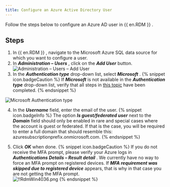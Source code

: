 ```yaml
---
title: Configure an Azure Active Directory User
---
```

Follow the steps below to configure an Azure AD user in {{ en.RDM }} . 

## Steps 

1. In {{ en.RDM }} , navigate to the Microsoft Azure SQL data source for which you want to configure a user. 
1. In ***Administration – Users*** , click on the ***Add User*** button.  
![Administration – Users – Add User](/img/en/rdm/windows/RDMWin2151.png) 
1. In the ***Authentication type*** drop-down list, select ***Microsoft*** . 
{% snippet icon.badgeCaution %} 
If ***Microsoft*** is not available in the ***Authentication type*** drop-down list, verify that all steps in [this topic](/kb/remote-desktop-manager/how-to-articles/enable-sql-azure-ad-mfa/) have been completed. 
{% endsnippet %}
 
![Microsoft Authentication type](/img/en/rdm/windows/clip11580.png) 

4. In the ***Username*** field, enter the email of the user. 
{% snippet icon.badgeInfo %} 
The option ***Is guest/federated user*** next to the ***Domain*** field should only be enabled in rare and special cases where the account is guest or federated. If that is the case, you will be required to enter a full domain that should resemble this: azuresubscriptionprefix.onmicrosoft.com. 
{% endsnippet %}
 
5. Click ***OK*** when done. 
{% snippet icon.badgeCaution %} 
If you do not receive the MFA prompt, please verify your Azure logs in ***Authentications Details – Result detail*** . We currently have no way to force an MFA prompt on registered devices. If ***MFA requirement was skipped due to registered device*** appears, that is why in that case you are not getting the MFA prompt.  
![!!RdmWin4036.png](/img/en/rdm/windows/RdmWin4036.png) 
{% endsnippet %}
 

